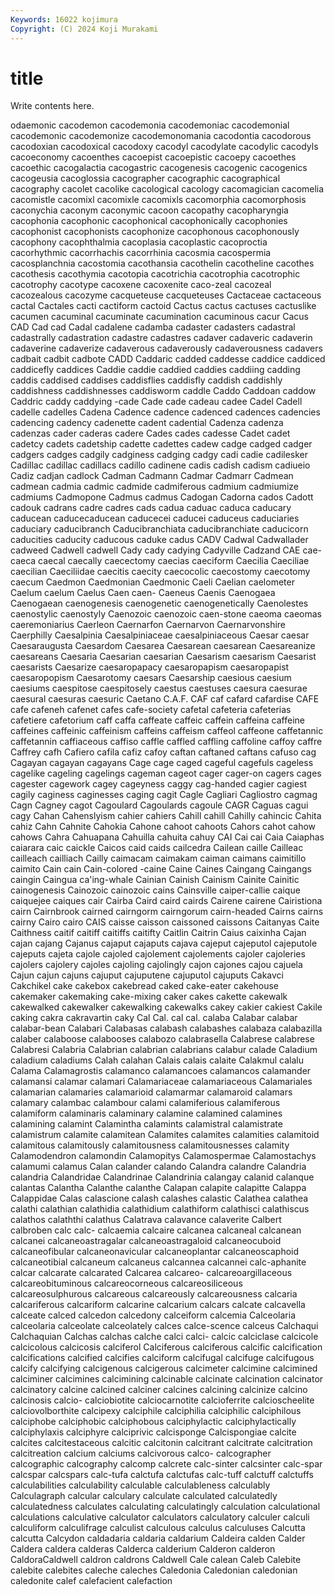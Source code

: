 ```yaml
---
Keywords: 16022 kojimura
Copyright: (C) 2024 Koji Murakami
---
```


# title

Write contents here.



odaemonic cacodemon cacodemonia cacodemoniac cacodemonial cacodemonic
cacodemonize cacodemonomania cacodontia cacodorous cacodoxian cacodoxical cacodoxy cacodyl cacodylate cacodylic
cacodyls cacoeconomy cacoenthes cacoepist cacoepistic cacoepy cacoethes cacoethic cacogalactia cacogastric
cacogenesis cacogenic cacogenics cacogeusia cacoglossia cacographer cacographic cacographical cacography cacolet
cacolike cacological cacology cacomagician cacomelia cacomistle cacomixl cacomixle cacomixls cacomorphia
cacomorphosis caconychia caconym caconymic cacoon cacopathy cacopharyngia cacophonia cacophonic cacophonical
cacophonically cacophonies cacophonist cacophonists cacophonize cacophonous cacophonously cacophony cacophthalmia cacoplasia
cacoplastic cacoproctia cacorhythmic cacorrhachis cacorrhinia cacosmia cacospermia cacosplanchnia cacostomia cacothansia
cacothelin cacotheline cacothes cacothesis cacothymia cacotopia cacotrichia cacotrophia cacotrophic cacotrophy
cacotype cacoxene cacoxenite caco-zeal cacozeal cacozealous cacozyme cacqueteuse cacqueteuses Cactaceae
cactaceous cactal Cactales cacti cactiform cactoid Cactus cactus cactuses cactuslike
cacumen cacuminal cacuminate cacumination cacuminous cacur Cacus CAD Cad cad
Cadal cadalene cadamba cadaster cadasters cadastral cadastrally cadastration cadastre cadastres
cadaver cadaveric cadaverin cadaverine cadaverize cadaverous cadaverously cadaverousness cadavers cadbait
cadbit cadbote CADD Caddaric cadded caddesse caddice caddiced caddicefly caddices
Caddie caddie caddied caddies caddiing cadding caddis caddised caddises caddisflies
caddisfly caddish caddishly caddishness caddishnesses caddisworm caddle Caddo Caddoan caddow
Caddric caddy caddying -cade Cade cade cadeau cadee Cadel Cadell
cadelle cadelles Cadena Cadence cadence cadenced cadences cadencies cadencing cadency
cadenette cadent cadential Cadenza cadenza cadenzas cader caderas cadere Cades
cades cadesse Cadet cadet cadetcy cadets cadetship cadette cadettes cadew
cadge cadged cadger cadgers cadges cadgily cadginess cadging cadgy cadi
cadie cadilesker Cadillac cadillac cadillacs cadillo cadinene cadis cadish cadism
cadiueio Cadiz cadjan cadlock Cadman Cadmann Cadmar Cadmarr Cadmean cadmean
cadmia cadmic cadmide cadmiferous cadmium cadmiumize cadmiums Cadmopone Cadmus cadmus
Cadogan Cadorna cados Cadott cadouk cadrans cadre cadres cads cadua
caduac caduca caducary caducean caducecaducean caducecei caducei caduceus caduciaries caduciary
caducibranch Caducibranchiata caducibranchiate caducicorn caducities caducity caducous caduke cadus CADV
Cadwal Cadwallader cadweed Cadwell cadwell Cady cady cadying Cadyville Cadzand
CAE cae- caeca caecal caecally caecectomy caecias caeciform Caecilia Caeciliae
caecilian Caeciliidae caecitis caecity caecocolic caecostomy caecotomy caecum Caedmon Caedmonian
Caedmonic Caeli Caelian caelometer Caelum caelum Caelus Caen caen- Caeneus
Caenis Caenogaea Caenogaean caenogenesis caenogenetic caenogenetically Caenolestes caenostylic caenostyly Caenozoic
caenozoic caen-stone caeoma caeomas caeremoniarius Caerleon Caernarfon Caernarvon Caernarvonshire Caerphilly
Caesalpinia Caesalpiniaceae caesalpiniaceous Caesar caesar Caesaraugusta Caesardom Caesarea Caesarean caesarean
Caesareanize caesareans Caesaria Caesarian caesarian Caesarism caesarism Caesarist caesarists Caesarize
caesaropapacy caesaropapism caesaropapist caesaropopism Caesarotomy caesars Caesarship caesious caesium caesiums
caespitose caespitosely caestus caestuses caesura caesurae caesural caesuras caesuric Caetano
C.A.F. CAF caf cafard cafardise CAFE cafe cafeneh cafenet cafes
cafe-society cafetal cafeteria cafeterias cafetiere cafetorium caff caffa caffeate caffeic
caffein caffeina caffeine caffeines caffeinic caffeinism caffeins caffeism caffeol caffeone
caffetannic caffetannin caffiaceous caffiso caffle caffled caffling caffoline caffoy caffre
Caffrey cafh Cafiero cafila cafiz cafoy caftan caftaned caftans cafuso
cag Cagayan cagayan cagayans Cage cage caged cageful cagefuls cageless
cagelike cageling cagelings cageman cageot cager cager-on cagers cages cagester
cagework cagey cageyness caggy cag-handed cagier cagiest cagily caginess caginesses
caging cagit Cagle Cagliari Cagliostro cagmag Cagn Cagney cagot Cagoulard
Cagoulards cagoule CAGR Caguas cagui cagy Cahan Cahenslyism cahier cahiers
Cahill cahill Cahilly cahincic Cahita cahiz Cahn Cahnite Cahokia Cahone
cahoot cahoots Cahors cahot cahow cahows Cahra Cahuapana Cahuilla cahuita
cahuy CAI Cai cai Caia Caiaphas caiarara caic caickle Caicos
caid caids cailcedra Cailean caille Cailleac cailleach cailliach Cailly caimacam
caimakam caiman caimans caimitillo caimito Cain cain Cain-colored -caine Caine
Caines Caingang Caingangs caingin Caingua ca'ing-whale Cainian Cainish Cainism Cainite
Cainitic cainogenesis Cainozoic cainozoic cains Cainsville caiper-callie caique caiquejee caiques
cair Cairba Caird caird cairds Cairene cairene Cairistiona cairn Cairnbrook
cairned cairngorm cairngorum cairn-headed Cairns cairns cairny Cairo cairo CAIS
caisse caisson caissoned caissons Caitanyas Caite Caithness caitif caitiff caitiffs
caitifty Caitlin Caitrin Caius caixinha Cajan cajan cajang Cajanus cajaput
cajaputs cajava cajeput cajeputol cajeputole cajeputs cajeta cajole cajoled cajolement
cajolements cajoler cajoleries cajolers cajolery cajoles cajoling cajolingly cajon cajones
cajou cajuela Cajun cajun cajuns cajuput cajuputene cajuputol cajuputs Cakavci
Cakchikel cake cakebox cakebread caked cake-eater cakehouse cakemaker cakemaking cake-mixing
caker cakes cakette cakewalk cakewalked cakewalker cakewalking cakewalks cakey cakier
cakiest Cakile caking cakra cakravartin caky Cal Cal. cal cal.
calaba Calabar calabar calabar-bean Calabari Calabasas calabash calabashes calabaza calabazilla
calaber calaboose calabooses calabozo calabrasella Calabrese calabrese Calabresi Calabria Calabrian
calabrian calabrians calabur calade Caladium caladium caladiums Calah calahan Calais
calais calaite Calakmul calalu Calama Calamagrostis calamanco calamancoes calamancos calamander
calamansi calamar calamari Calamariaceae calamariaceous Calamariales calamarian calamaries calamarioid calamarmar
calamaroid calamars calamary calambac calambour calami calamiferious calamiferous calamiform calaminaris
calaminary calamine calamined calamines calamining calamint Calamintha calamints calamistral calamistrate
calamistrum calamite calamitean Calamites calamites calamities calamitoid calamitous calamitously calamitousness
calamitousnesses calamity Calamodendron calamondin Calamopitys Calamospermae Calamostachys calamumi calamus Calan
calander calando Calandra calandre Calandria calandria Calandridae Calandrinae Calandrinia calangay
calanid calanque calantas Calantha Calanthe calanthe Calapan calapite calapitte Calappa
Calappidae Calas calascione calash calashes calastic Calathea calathea calathi calathian
calathidia calathidium calathiform calathisci calathiscus calathos calaththi calathus Calatrava calavance
calaverite Calbert calbroben calc calc- calcaemia calcaire calcanea calcaneal calcanean
calcanei calcaneoastragalar calcaneoastragaloid calcaneocuboid calcaneofibular calcaneonavicular calcaneoplantar calcaneoscaphoid calcaneotibial calcaneum
calcaneus calcannea calcannei calc-aphanite calcar calcarate calcarated Calcarea calcareo- calcareoargillaceous
calcareobituminous calcareocorneous calcareosiliceous calcareosulphurous calcareous calcareously calcareousness calcaria calcariferous calcariform
calcarine calcarium calcars calcate calcavella calceate calced calcedon calcedony calceiform
calcemia Calceolaria calceolaria calceolate calceolately calces calce-scence calceus Calchaqui Calchaquian
Calchas calchas calche calci calci- calcic calciclase calcicole calcicolous calcicosis
calciferol Calciferous calciferous calcific calcification calcifications calcified calcifies calciform calcifugal
calcifuge calcifugous calcify calcifying calcigenous calcigerous calcimeter calcimine calcimined calciminer
calcimines calcimining calcinable calcinate calcination calcinator calcinatory calcine calcined calciner
calcines calcining calcinize calcino calcinosis calcio- calciobiotite calciocarnotite calcioferrite calcioscheelite
calciovolborthite calcipexy calciphile calciphilia calciphilic calciphilous calciphobe calciphobic calciphobous calciphylactic
calciphylactically calciphylaxis calciphyre calciprivic calcisponge Calcispongiae calcite calcites calcitestaceous calcitic
calcitonin calcitrant calcitrate calcitration calcitreation calcium calciums calcivorous calco- calcographer
calcographic calcography calcomp calcrete calc-sinter calcsinter calc-spar calcspar calcspars calc-tufa
calctufa calctufas calc-tuff calctuff calctuffs calculabilities calculability calculable calculableness calculably
Calculagraph calcular calculary calculate calculated calculatedly calculatedness calculates calculating calculatingly
calculation calculational calculations calculative calculator calculators calculatory calculer calculi calculiform
calculifrage calculist calculous calculus calculuses Calcutta calcutta Calcydon caldadaria caldaria
caldarium Caldeira calden Calder Caldera caldera calderas Calderca calderium Calderon
calderon CaldoraCaldwell caldron caldrons Caldwell Cale calean Caleb Calebite calebite
calebites caleche caleches Caledonia Caledonian caledonian caledonite calef calefacient calefaction
